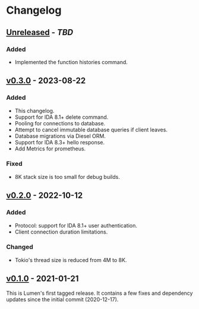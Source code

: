 # Changelog

## [Unreleased] - _TBD_
### Added
- Implemented the function histories command.

## [v0.3.0] - 2023-08-22
### Added
- This changelog.
- Support for IDA 8.1+ delete command.
- Pooling for connections to database.
- Attempt to cancel immutable database queries if client leaves.
- Database migrations via Diesel ORM.
- Support for IDA 8.3+ hello response.
- Add Metrics for prometheus.

### Fixed
- 8K stack size is too small for debug builds.

## [v0.2.0] - 2022-10-12
### Added
- Protocol: support for IDA 8.1+ user authentication.
- Client connection duration limitations.
### Changed
- Tokio's thread size is reduced from 4M to 8K.

## [v0.1.0]  - 2021-01-21
This is Lumen's first tagged release. It contains a few fixes and dependency updates since the initial commit (2020-12-17).


[Unreleased]: https://github.com/naim94a/lumen/compare/v0.3.0...HEAD
[v0.3.0]: https://github.com/naim94a/lumen/compare/v0.2.0...v0.3.0
[v0.2.0]: https://github.com/naim94a/lumen/compare/v0.1.0...v0.2.0
[v0.1.0]: https://github.com/naim94a/lumen/releases/tag/v0.1.0
